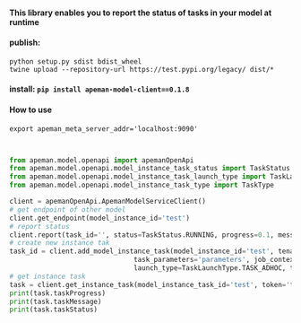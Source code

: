 #### This library enables you to report the status of tasks in your model at runtime

#### publish:

```shell
python setup.py sdist bdist_wheel
twine upload --repository-url https://test.pypi.org/legacy/ dist/*

```

#### install: `pip install apeman-model-client==0.1.8`

#### How to use

```shell
export apeman_meta_server_addr='localhost:9090'
```

```python


from apeman.model.openapi import apemanOpenApi
from apeman.model.openapi.model_instance_task_status import TaskStatus
from apeman.model.openapi.model_instance_task_launch_type import TaskLaunchType
from apeman.model.openapi.model_instance_task_type import TaskType

client = apemanOpenApi.ApemanModelServiceClient()
# get endpoint of other model
client.get_endpoint(model_instance_id='test')
# report status
client.report(task_id='', status=TaskStatus.RUNNING, progress=0.1, message='test', token='')
# create new instance tak
task_id = client.add_model_instance_task(model_instance_id='test', tenant_id='test', task_token='token',
                               task_parameters='parameters', job_context='jobContext', start_time=1111, end_time=11111,
                               launch_type=TaskLaunchType.TASK_ADHOC, task_type=TaskType.TASK_TRAIN)
# get instance task
task = client.get_instance_task(model_instance_task_id='test', token='token')
print(task.taskProgress)
print(task.taskMessage)
print(task.taskStatus)

```
